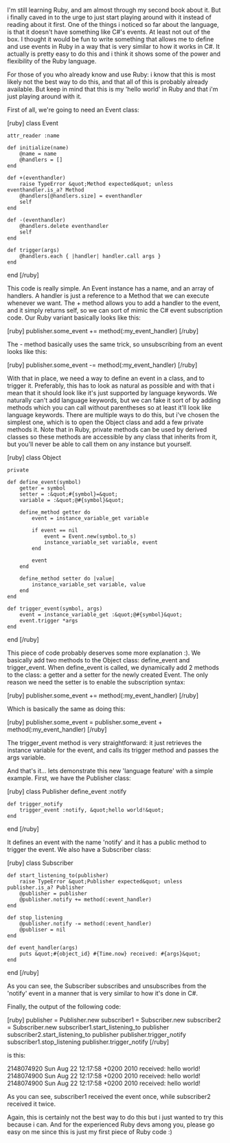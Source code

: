 I'm still learning Ruby, and am almost through my second book about it.  But i finally caved in to the urge to just start playing around with it instead of reading about it first.  One of the things i noticed so far about the language, is that it doesn't have something like C#'s events.  At least not out of the box.  I thought it would be fun to write something that allows me to define and use events in Ruby in a way that is very similar to how it works in C#.  It actually is pretty easy to do this and i think it shows some of the power and flexibility of the Ruby language. 

For those of you who already know and use Ruby: i know that this is most likely not the best way to do this, and that all of this is probably already available.  But keep in mind that this is my 'hello world' in Ruby and that i'm just playing around with it.

First of all, we're going to need an Event class:

<div>
[ruby]
class Event

	attr_reader :name

	def initialize(name)
		@name = name
		@handlers = []
	end

	def +(eventhandler)
		raise TypeError &quot;Method expected&quot; unless eventhandler.is_a? Method
		@handlers[@handlers.size] = eventhandler
		self
	end
	
	def -(eventhandler)
		@handlers.delete eventhandler
		self
	end
	
	def trigger(args)
		@handlers.each { |handler| handler.call args }
	end
	
end
[/ruby]
</div>

This code is really simple.  An Event instance has a name, and an array of handlers.  A handler is just a reference to a Method that we can execute whenever we want.  The + method allows you to add a handler to the event, and it simply returns self, so we can sort of mimic the C# event subscription code.  Our Ruby variant basically looks like this:

<div>
[ruby] publisher.some_event += method(:my_event_handler) [/ruby]
</div>

The - method basically uses the same trick, so unsubscribing from an event looks like this:

<div>
[ruby] publisher.some_event -= method(:my_event_handler) [/ruby]
</div>

With that in place, we need a way to define an event in a class, and to trigger it.  Preferably, this has to look as natural as possible and with that i mean that it should look like it's just supported by language keywords.  We naturally can't add language keywords, but we can fake it sort of by adding methods which you can call without parentheses so at least it'll look like language keywords.  There are multiple ways to do this, but i've chosen the simplest one, which is to open the Object class and add a few private methods it.  Note that in Ruby, private methods can be used by derived classes so these methods are accessible by any class that inherits from it, but you'll never be able to call them on any instance but yourself.

<div>
[ruby]
class Object
	
	private
	
	def define_event(symbol)
		getter = symbol
		setter = :&quot;#{symbol}=&quot;
		variable = :&quot;@#{symbol}&quot;

		define_method getter do
			event = instance_variable_get variable
			
			if event == nil
				event = Event.new(symbol.to_s)
				instance_variable_set variable, event
			end
			
			event
		end	
		
		define_method setter do |value|
			instance_variable_set variable, value
		end
	end

	def trigger_event(symbol, args)
		event = instance_variable_get :&quot;@#{symbol}&quot;
		event.trigger *args
	end
	
end
[/ruby]
</div>

This piece of code probably deserves some more explanation :).  We basically add two methods to the Object class: define_event and trigger_event.  When define_event is called, we dynamically add 2 methods to the class: a getter and a setter for the newly created Event.  The only reason we need the setter is to enable the subscription syntax:

<div>
[ruby] publisher.some_event += method(:my_event_handler) [/ruby]
</div>

Which is basically the same as doing this:

<div>
[ruby] publisher.some_event = publisher.some_event + method(:my_event_handler) [/ruby]
</div>

The trigger_event method is very straightforward: it just retrieves the instance variable for the event, and calls its trigger method and passes the args variable.

And that's it... lets demonstrate this new 'language feature' with a simple example.  First, we have the Publisher class:

<div>
[ruby]
class Publisher
	define_event :notify
	
	def trigger_notify
		trigger_event :notify, &quot;hello world!&quot;
	end
	
end
[/ruby]
</div>

It defines an event with the name 'notify' and it has a public method to trigger the event.  We also have a Subscriber class:

<div>
[ruby]
class Subscriber
	
	def start_listening_to(publisher)
		raise TypeError &quot;Publisher expected&quot; unless publisher.is_a? Publisher
		@publisher = publisher
		@publisher.notify += method(:event_handler)
	end

	def stop_listening
		@publisher.notify -= method(:event_handler)
		@publiser = nil
	end
	
	def event_handler(args)
		puts &quot;#{object_id} #{Time.now} received: #{args}&quot;
	end
	
end
[/ruby]
</div>

As you can see, the Subscriber subscribes and unsubscribes from the 'notify' event in a manner that is very similar to how it's done in C#.  

Finally, the output of the following code:

<div>
[ruby]
publisher = Publisher.new
subscriber1 = Subscriber.new
subscriber2 = Subscriber.new
subscriber1.start_listening_to publisher
subscriber2.start_listening_to publisher
publisher.trigger_notify
subscriber1.stop_listening
publisher.trigger_notify
[/ruby]
</div>

is this:

2148074920 Sun Aug 22 12:17:58 +0200 2010 received: hello world!
2148074900 Sun Aug 22 12:17:58 +0200 2010 received: hello world!
2148074900 Sun Aug 22 12:17:58 +0200 2010 received: hello world!

As you can see, subscriber1 received the event once, while subscriber2 received it twice.

Again, this is certainly not the best way to do this but i just wanted to try this because i can.  And for the experienced Ruby devs among you, please go easy on me since this is just my first piece of Ruby code :)